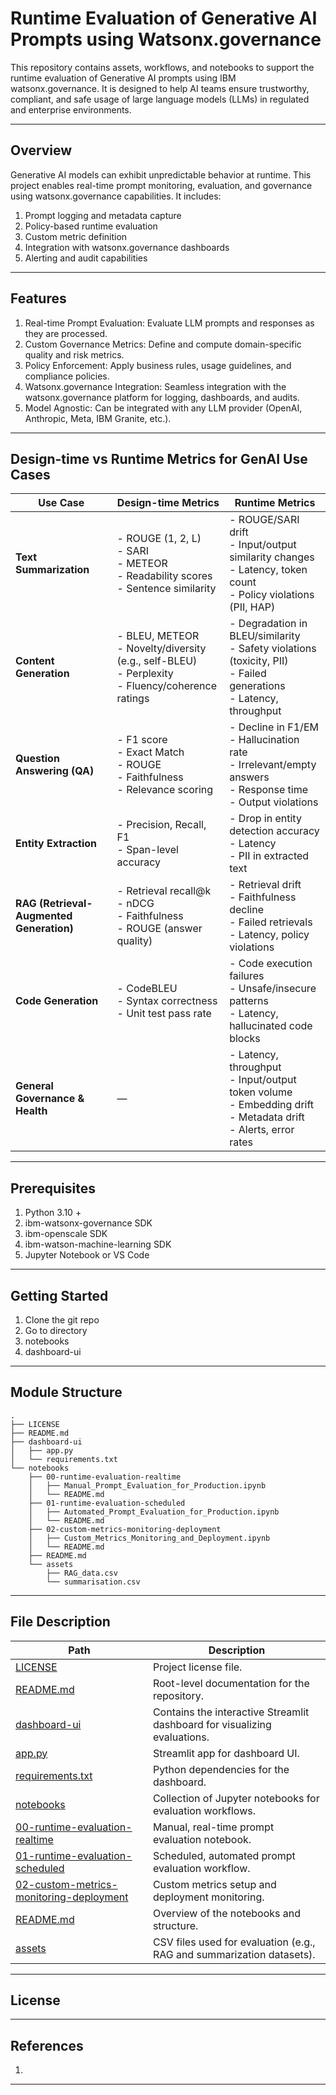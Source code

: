 # Runtime Evaluation of Generative AI Prompts using Watsonx.governance

This repository contains assets, workflows, and notebooks to support the runtime evaluation of Generative AI prompts using IBM watsonx.governance. It is designed to help AI teams ensure trustworthy, compliant, and safe usage of large language models (LLMs) in regulated and enterprise environments.

---

## Overview

Generative AI models can exhibit unpredictable behavior at runtime. This project enables real-time prompt monitoring, evaluation, and governance using watsonx.governance capabilities. It includes:

1. Prompt logging and metadata capture
2. Policy-based runtime evaluation
3. Custom metric definition
4. Integration with watsonx.governance dashboards
5. Alerting and audit capabilities

---

## Features
1. Real-time Prompt Evaluation: Evaluate LLM prompts and responses as they are processed.
2. Custom Governance Metrics: Define and compute domain-specific quality and risk metrics.
3. Policy Enforcement: Apply business rules, usage guidelines, and compliance policies.
4. Watsonx.governance Integration: Seamless integration with the watsonx.governance platform for logging, dashboards, and audits.
5. Model Agnostic: Can be integrated with any LLM provider (OpenAI, Anthropic, Meta, IBM Granite, etc.).

---

## Design-time vs Runtime Metrics for GenAI Use Cases  


| **Use Case**               | **Design-time Metrics**                                                                                                                  | **Runtime Metrics**                                                                                                                       |
|----------------------------|-------------------------------------------------------------------------------------------------------------------------------------------|-------------------------------------------------------------------------------------------------------------------------------------------|
| **Text Summarization**     | - ROUGE (1, 2, L)  <br> - SARI  <br> - METEOR <br> - Readability scores <br> - Sentence similarity                                       | - ROUGE/SARI drift <br> - Input/output similarity changes <br> - Latency, token count <br> - Policy violations (PII, HAP)                |
| **Content Generation**     | - BLEU, METEOR <br> - Novelty/diversity (e.g., self-BLEU) <br> - Perplexity <br> - Fluency/coherence ratings                             | - Degradation in BLEU/similarity <br> - Safety violations (toxicity, PII) <br> - Failed generations <br> - Latency, throughput           |
| **Question Answering (QA)**| - F1 score <br> - Exact Match <br> - ROUGE <br> - Faithfulness <br> - Relevance scoring                                                  | - Decline in F1/EM <br> - Hallucination rate <br> - Irrelevant/empty answers <br> - Response time <br> - Output violations               |
| **Entity Extraction**      | - Precision, Recall, F1 <br> - Span-level accuracy                                                                                        | - Drop in entity detection accuracy <br> - Latency <br> - PII in extracted text                                                          |
| **RAG (Retrieval-Augmented Generation)** | - Retrieval recall@k <br> - nDCG <br> - Faithfulness <br> - ROUGE (answer quality)                                 | - Retrieval drift <br> - Faithfulness decline <br> - Failed retrievals <br> - Latency, policy violations                                |
| **Code Generation**        | - CodeBLEU <br> - Syntax correctness <br> - Unit test pass rate                                                                           | - Code execution failures <br> - Unsafe/insecure patterns <br> - Latency, hallucinated code blocks                                      |
| **General Governance & Health** | —                                                                                                                           | - Latency, throughput <br> - Input/output token volume <br> - Embedding drift <br> - Metadata drift <br> - Alerts, error rates           |

---
## Prerequisites

1. Python 3.10 +
2. ibm-watsonx-governance SDK
3. ibm-openscale SDK
4. ibm-watson-machine-learning SDK
5. Jupyter Notebook or VS Code

---

## Getting Started

1. Clone the git repo
2. Go to directory
3. notebooks
4. dashboard-ui

---

## Module Structure
```
.
├── LICENSE
├── README.md
├── dashboard-ui
│   ├── app.py
│   └── requirements.txt
└── notebooks
    ├── 00-runtime-evaluation-realtime
    │   ├── Manual_Prompt_Evaluation_for_Production.ipynb
    │   └── README.md
    ├── 01-runtime-evaluation-scheduled
    │   ├── Automated_Prompt_Evaluation_for_Production.ipynb
    │   └── README.md
    ├── 02-custom-metrics-monitoring-deployment
    │   ├── Custom_Metrics_Monitoring_and_Deployment.ipynb
    │   └── README.md
    ├── README.md
    └── assets
        ├── RAG_data.csv
        └── summarisation.csv
```

---

## File Description

| Path                                           | Description                                                               |
| ---------------------------------------------- | ------------------------------------------------------------------------- |
| [LICENSE](LICENSE)                                     | Project license file.                                                     |
| [README.md](README.md)                                    | Root-level documentation for the repository.                              |
| [dashboard-ui](dashboard-ui)                                | Contains the interactive Streamlit dashboard for visualizing evaluations. |
|     [app.py](app.py)                                   | Streamlit app for dashboard UI.                                           |
|     [requirements.txt](requirements.txt)                         | Python dependencies for the dashboard.                                    |
| [notebooks](notebooks)                                   | Collection of Jupyter notebooks for evaluation workflows.                 |
|     [00-runtime-evaluation-realtime](00-runtime-evaluation-realtime)          | Manual, real-time prompt evaluation notebook.                             |
|     [01-runtime-evaluation-scheduled](01-runtime-evaluation-scheduled)        | Scheduled, automated prompt evaluation workflow.                          |
|     [02-custom-metrics-monitoring-deployment](02-custom-metrics-monitoring-deployment)  | Custom metrics setup and deployment monitoring.                           |
| [README.md](README.md)                                | Overview of the notebooks and structure.                                  |
| [assets](assets)                                  | CSV files used for evaluation (e.g., RAG and summarization datasets).     |

---

## License


---

## References
1. 

---
